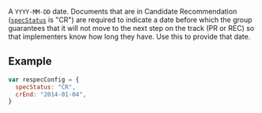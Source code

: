 A `YYYY-MM-DD` date. Documents that are in Candidate Recommendation ([`specStatus`](specStatus) is "CR") are required to indicate a date before which the group guarantees that it will not move to the next step on the track (PR or REC) so that implementers know how long they have. Use this to provide that date. 

## Example

```js
var respecConfig = {
  specStatus: "CR",
  crEnd: "2014-01-04",
}
```